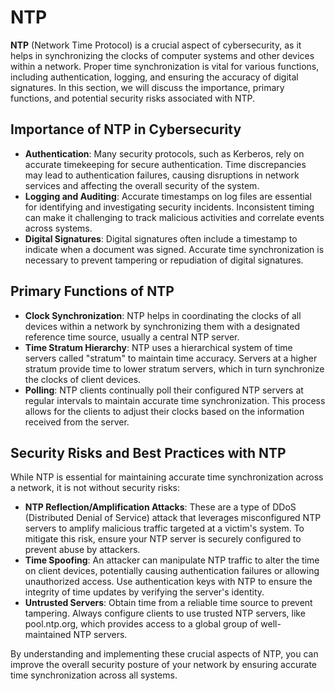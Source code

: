 # NTP

**NTP** (Network Time Protocol) is a crucial aspect of cybersecurity, as it helps in synchronizing the clocks of computer systems and other devices within a network. Proper time synchronization is vital for various functions, including authentication, logging, and ensuring the accuracy of digital signatures. In this section, we will discuss the importance, primary functions, and potential security risks associated with NTP.

## Importance of NTP in Cybersecurity

- **Authentication**: Many security protocols, such as Kerberos, rely on accurate timekeeping for secure authentication. Time discrepancies may lead to authentication failures, causing disruptions in network services and affecting the overall security of the system.
- **Logging and Auditing**: Accurate timestamps on log files are essential for identifying and investigating security incidents. Inconsistent timing can make it challenging to track malicious activities and correlate events across systems.
- **Digital Signatures**: Digital signatures often include a timestamp to indicate when a document was signed. Accurate time synchronization is necessary to prevent tampering or repudiation of digital signatures.

## Primary Functions of NTP

- **Clock Synchronization**: NTP helps in coordinating the clocks of all devices within a network by synchronizing them with a designated reference time source, usually a central NTP server.
- **Time Stratum Hierarchy**: NTP uses a hierarchical system of time servers called "stratum" to maintain time accuracy. Servers at a higher stratum provide time to lower stratum servers, which in turn synchronize the clocks of client devices.
- **Polling**: NTP clients continually poll their configured NTP servers at regular intervals to maintain accurate time synchronization. This process allows for the clients to adjust their clocks based on the information received from the server.

## Security Risks and Best Practices with NTP

While NTP is essential for maintaining accurate time synchronization across a network, it is not without security risks:

- **NTP Reflection/Amplification Attacks**: These are a type of DDoS (Distributed Denial of Service) attack that leverages misconfigured NTP servers to amplify malicious traffic targeted at a victim's system. To mitigate this risk, ensure your NTP server is securely configured to prevent abuse by attackers.
- **Time Spoofing**: An attacker can manipulate NTP traffic to alter the time on client devices, potentially causing authentication failures or allowing unauthorized access. Use authentication keys with NTP to ensure the integrity of time updates by verifying the server's identity.
- **Untrusted Servers**: Obtain time from a reliable time source to prevent tampering. Always configure clients to use trusted NTP servers, like pool.ntp.org, which provides access to a global group of well-maintained NTP servers.

By understanding and implementing these crucial aspects of NTP, you can improve the overall security posture of your network by ensuring accurate time synchronization across all systems.